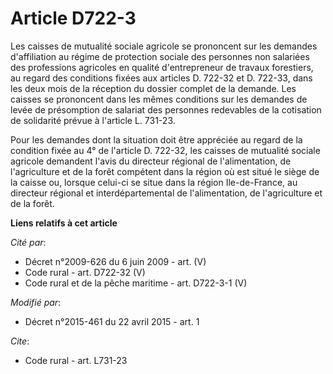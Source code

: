 # Article D722-3

Les caisses de mutualité sociale agricole se prononcent sur les demandes d'affiliation au régime de protection sociale des
personnes non salariées des professions agricoles en qualité d'entrepreneur de travaux forestiers, au regard des conditions
fixées aux articles D. 722-32 et D. 722-33, dans les deux mois de la réception du dossier complet de la demande. Les caisses
se prononcent dans les mêmes conditions sur les demandes de levée de présomption de salariat des personnes redevables de la
cotisation de solidarité prévue à l'article L. 731-23. 

Pour les demandes dont la situation doit être appréciée au regard de la condition fixée au 4° de l'article D. 722-32, les
caisses de mutualité sociale agricole demandent l'avis du directeur régional de l'alimentation, de l'agriculture et de la
forêt compétent dans la région où est situé le siège de la caisse ou, lorsque celui-ci se situe dans la région Ile-de-France,
au directeur régional et interdépartemental de l'alimentation, de l'agriculture et de la forêt.

**Liens relatifs à cet article**

_Cité par_:

  - Décret n°2009-626 du 6 juin 2009 - art. (V)
  - Code rural - art. D722-32 (V)
  - Code rural et de la pêche maritime - art. D722-3-1 (V)

_Modifié par_:

  - Décret n°2015-461 du 22 avril 2015 - art. 1

_Cite_:

  - Code rural - art. L731-23
